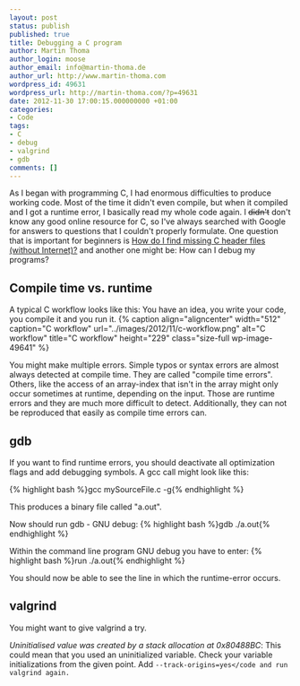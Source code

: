 ```yaml
---
layout: post
status: publish
published: true
title: Debugging a C program
author: Martin Thoma
author_login: moose
author_email: info@martin-thoma.de
author_url: http://www.martin-thoma.com
wordpress_id: 49631
wordpress_url: http://martin-thoma.com/?p=49631
date: 2012-11-30 17:00:15.000000000 +01:00
categories:
- Code
tags:
- C
- debug
- valgrind
- gdb
comments: []
---
```

As I began with programming C, I had enormous difficulties to produce working code. Most of the time it didn't even compile, but when it compiled and I got a runtime error, I basically read my whole code again. I <strike>didn't</strike> don't know any good online resource for C, so I've always searched with Google for answers to questions that I couldn't properly formulate. One question that is important for beginners is <a href="http://stackoverflow.com/q/12949290/562769">How do I find missing C header files (without Internet)?</a> and another one might be: How can I debug my programs?

<h2>Compile time vs. runtime</h2>
A typical C workflow looks like this: You have an idea, you write your code, you compile it and you run it.
{% caption align="aligncenter" width="512" caption="C workflow" url="../images/2012/11/c-workflow.png" alt="C workflow" title="C workflow" height="229" class="size-full wp-image-49641" %}

You might make multiple errors. Simple typos or syntax errors are almost always detected at compile time. They are called "compile time errors". Others, like the access of an array-index that isn't in the array might only occur sometimes at runtime, depending on the input. Those are runtime errors and they are much more difficult to detect. Additionally, they can not be reproduced that easily as compile time errors can.

<h2>gdb</h2>
If you want to find runtime errors, you should deactivate all optimization flags and add debugging symbols. A gcc call might look like this:

{% highlight bash %}gcc mySourceFile.c -g{% endhighlight %}

This produces a binary file called "a.out".

Now should run gdb - GNU debug:
{% highlight bash %}gdb ./a.out{% endhighlight %}

Within the command line program GNU debug you have to enter:
{% highlight bash %}run ./a.out{% endhighlight %}

You should now be able to see the line in which the runtime-error occurs.

<h2>valgrind</h2>
You might want to give valgrind a try.

<em>Uninitialised value was created by a stack allocation at 0x80488BC</em>: This could mean that you used an uninitialized variable. Check your variable initializations from the given point. Add <code>--track-origins=yes</code and run valgrind again.
